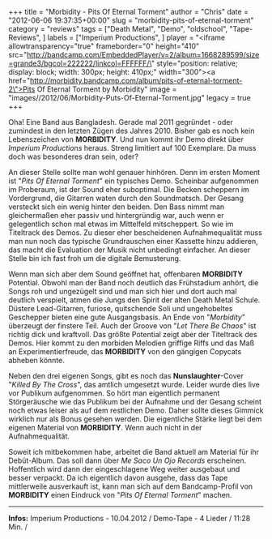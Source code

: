 +++
title = "Morbidity - Pits Of Eternal Torment"
author = "Chris"
date = "2012-06-06 19:37:35+00:00"
slug = "morbidity-pits-of-eternal-torment"
category = "reviews"
tags = ["Death Metal", "Demo", "oldschool", "Tape-Reviews", ]
labels = ["Imperium Productions", ]
player = "<iframe allowtransparency=\"true\" frameborder=\"0\" height=\"410\" src=\"http://bandcamp.com/EmbeddedPlayer/v=2/album=1668289599/size=grande3/bgcol=222222/linkcol=FFFFFF/\" style=\"position: relative; display: block; width: 300px; height: 410px;\" width=\"300\"><a href=\"http://morbidity.bandcamp.com/album/pits-of-eternal-torment-2\">Pits Of Eternal Torment by Morbidity</a></iframe>"
image = "images//2012/06/Morbidity-Puts-Of-Eternal-Torment.jpg"
legacy = true
+++

Oha! Eine Band aus Bangladesh. Gerade mal 2011 gegründet - oder zumindest in den letzten Zügen des Jahres 2010. Bisher gab es noch kein Lebenszeichen von **MORBIDITY**. Und nun kommt ihr Demo direkt über _Imperium Productions_ heraus. Streng limitiert auf 100 Exemplare. Da muss doch was besonderes dran sein, oder?

An dieser Stelle sollte man wohl genauer hinhören. Denn im ersten Moment ist "_Pits Of Eternal Torment_" ein typisches Demo. Scheinbar aufgenommen im Proberaum, ist der Sound eher suboptimal. Die Becken scheppern im Vordergrund, die Gitarren waten durch den Soundmatsch. Der Gesang versteckt sich ein wenig hinter den beiden. Den Bass nimmt man gleichermaßen eher passiv und hintergründig war, auch wenn er gelegentlich schon mal etwas im Mittelfeld mitscheppert. So wie im Titeltrack des Demos. Zu dieser eher bescheidenen Aufnahmequalität muss man nun noch das typische Grundrauschen einer Kassette hinzu addieren, das macht die Evaluation der Musik nicht unbedingt einfacher. An dieser Stelle bin ich fast froh um die digitale Bemusterung.

Wenn man sich aber dem Sound geöffnet hat, offenbaren **MORBIDITY** Potential. Obwohl man der Band noch deutlich das Frühstadium anhört, die Songs roh und ungezügelt sind und man sich hier und dort auch mal deutlich verspielt, atmen die Jungs den Spirit der alten Death Metal Schule. Düstere Lead-Gitarren, furiose, quitschende Soli und ungehobeltes Geschepper bieten eine gute Ausgangsbasis. An Ende von "_Morbidity_" überzeugt der finstere Teil. Auch der Groove von "_Let There Be Chaos_" ist richtig dick und kraftvoll. Das größte Potential zeigt aber der Titeltrack des Demos. Hier kommt zu den morbiden Melodien griffige Riffs und das Maß an Experimentierfreude, das **MORBIDITY** von den gängigen Copycats abheben könnte.

Neben den drei eigenen Songs, gibt es noch das **Nunslaughter**-Cover "_Killed By The Cross_", das amtlich umgesetzt wurde. Leider wurde dies live vor Publikum aufgenommen. So hört man eigentlich permanent Störgeräusche wie das Publikum bei der Aufnahme und der Gesang scheint noch etwas leiser als auf dem restlichen Demo. Daher sollte dieses Gimmick wirklich nur als Bonus gesehen werden. Die eigentliche Stärke liegt bei dem eigenen Material von **MORBIDITY**. Wenn auch nicht in der Aufnahmequalität.

Soweit ich mitbekommen habe, arbeitet die Band aktuell am Material für ihr Debüt-Album. Das soll dann über _Me Saco Un Ojo Records_ erscheinen. Hoffentlich wird dann der eingeschlagene Weg weiter ausgebaut und besser verpackt. Da ich eigentlich davon ausgehe, dass das Tape mittlerweile ausverkauft ist, kann man sich auf dem Bandcamp-Profil von **MORBIDITY** einen Eindruck von "_Pits Of Eternal Torment_" machen.





---
**Infos:**
Imperium Productions - 10.04.2012 / 
Demo-Tape - 4 Lieder / 11:28 Min. / 
